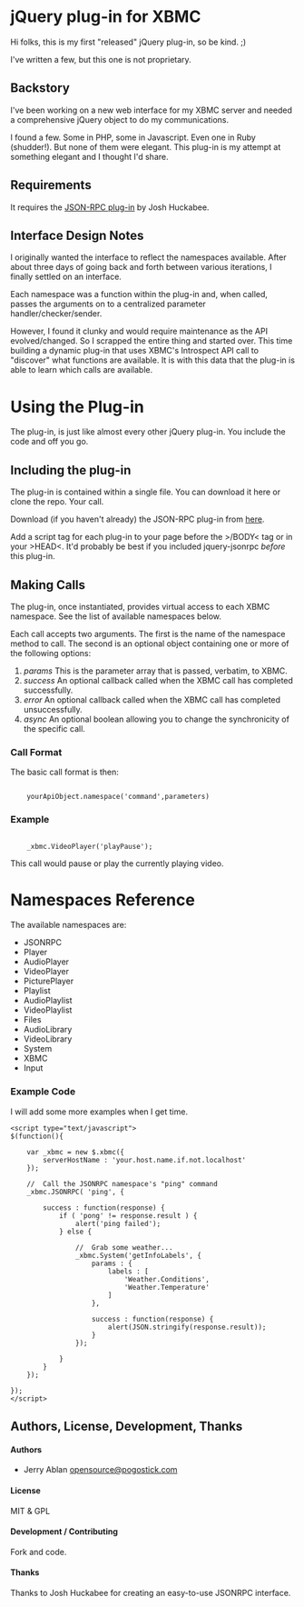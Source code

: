 # jQuery plug-in for XBMC

Hi folks, this is my first "released" jQuery plug-in, so be kind. ;)

I've written a few, but this one is not proprietary.

## Backstory

I've been working on a new web interface for my XBMC server and needed a comprehensive jQuery object to do my communications.

I found a few. Some in PHP, some in Javascript. Even one in Ruby (shudder!). But none of them were elegant. This plug-in is my attempt at something elegant and I thought I'd share.

## Requirements

It requires the [JSON-RPC plug-in](https://github.com/datagraph/jquery-jsonrpc) by Josh Huckabee.

## Interface Design Notes

I originally wanted the interface to reflect the namespaces available. After about three days of going back and forth between various iterations, I finally settled on an interface.

Each namespace was a function within the plug-in and, when called, passes the arguments on to a centralized parameter handler/checker/sender.

However, I found it clunky and would require maintenance as the API evolved/changed. So I scrapped the entire thing and started over. This time building a dynamic plug-in that uses XBMC's Introspect API call to "discover" what functions are available. It is with this data that the plug-in is able to learn which calls are available.

# Using the Plug-in

The plug-in, is just like almost every other jQuery plug-in. You include the code and off you go.

## Including the plug-in

The plug-in is contained within a single file. You can download it here or clone the repo. Your call.

Download (if you haven't already) the JSON-RPC plug-in from [here](https://github.com/datagraph/jquery-jsonrpc/).

Add a script tag for each plug-in to your page before the &gt;/BODY&lt; tag or in your &gt;HEAD&lt;. It'd probably be best if you included jquery-jsonrpc <em>before</em> this plug-in.

## Making Calls

The plug-in, once instantiated, provides virtual access to each XBMC namespace. See the list of available namespaces below.

Each call accepts two arguments. The first is the name of the namespace method to call. The second is an optional object containing one or more of the following options:

1. <em>params</em>            This is the parameter array that is passed, verbatim, to XBMC.
2. <em>success</em>           An optional callback called when the XBMC call has completed successfully.
3. <em>error</em>             An optional callback called when the XBMC call has completed unsuccessfully.
4. <em>async</em>             An optional boolean allowing you to change the synchronicity of the specific call.

### Call Format

The basic call format is then:

<code>
	yourApiObject.namespace('command',parameters)
</code>

### Example

<code>
	_xbmc.VideoPlayer('playPause');
</code>

This call would pause or play the currently playing video.

# Namespaces Reference

The available namespaces are:

* JSONRPC
* Player
* AudioPlayer
* VideoPlayer
* PicturePlayer
* Playlist
* AudioPlaylist
* VideoPlaylist
* Files
* AudioLibrary
* VideoLibrary
* System
* XBMC
* Input

### Example Code

I will add some more examples when I get time.

	<script type="text/javascript">
	$(function(){

		var _xbmc = new $.xbmc({
			serverHostName : 'your.host.name.if.not.localhost'
		});

		//	Call the JSONRPC namespace's "ping" command
		_xbmc.JSONRPC( 'ping', {

			success : function(response) {
				if ( 'pong' != response.result ) {
					alert('ping failed');
				} else {

					//	Grab some weather...
					_xbmc.System('getInfoLabels', {
						params : {
							labels : [
								'Weather.Conditions',
								'Weather.Temperature'
							]
						},

						success : function(response) {
							alert(JSON.stringify(response.result));
						}
					});

				}
			}
		});

	});
	</script>

## Authors, License, Development, Thanks

#### Authors
* Jerry Ablan <opensource@pogostick.com>
 
#### License
MIT & GPL

#### Development / Contributing
Fork and code.

#### Thanks
Thanks to Josh Huckabee for creating an easy-to-use JSONRPC interface.
